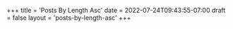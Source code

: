 +++
title = 'Posts By Length Asc'
date = 2022-07-24T09:43:55-07:00
draft = false
layout = 'posts-by-length-asc'
+++

